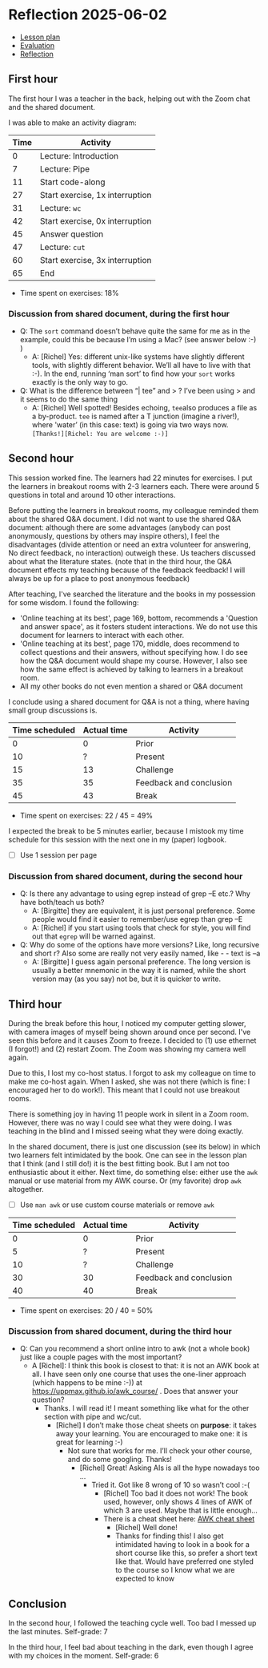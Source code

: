 # Reflection 2025-06-02

- [Lesson plan](../../lesson_plans/20250602/README.md)
- [Evaluation](../../evaluations/20250602/README.md)
- [Reflection](../../reflections/20250602/README.md)

## First hour

The first hour I was a teacher in the back, helping out
with the Zoom chat and the shared document.

I was able to make an activity diagram:

| Time | Activity                        |
| ---- | ------------------------------- |
| 0    | Lecture: Introduction           |
| 7    | Lecture: Pipe                   |
| 11   | Start code-along                |
| 27   | Start exercise, 1x interruption |
| 31   | Lecture: `wc`                   |
| 42   | Start exercise, 0x interruption |
| 45   | Answer question                 |
| 47   | Lecture: `cut`                  |
| 60   | Start exercise, 3x interruption |
| 65   | End                             |

- Time spent on exercises: 18%

### Discussion from shared document, during the first hour

- Q: The `sort` command doesn’t behave quite the same for me as in the example,
  could this be because I’m using a Mac? (see answer below :-) )
    - A: [Richel] Yes: different unix-like systems have slightly different
    tools, with slightly different behavior. We’ll all have to live with
    that :-). In the end, running ‘man sort’ to find how your `sort` works
    exactly is the only way to go.
- Q: What is the difference between “| tee” and > ? I’ve been using > and it
  seems to do the same thing
    - A: [Richel] Well spotted! Besides echoing, `tee`also produces a file as
    a by-product. `tee` is named after a T junction (imagine a river!),
    where 'water’ (in this case: text) is going via two ways
    now. `[Thanks!][Richel: You are welcome :-)]`

## Second hour

This session worked fine. The learners had 22 minutes for exercises.
I put the learners in breakout rooms with 2-3 learners each.
There were around 5 questions in total and around 10 other
interactions.

Before putting the learners in breakout rooms, my colleague
reminded them about the shared Q&A document.
I did not want to use the shared Q&A document:
although there are some advantages (anybody can post anonymously, questions
by others may inspire others), I feel
the disadvantages (divide attention or need an extra volunteer for answering,
No direct feedback, no interaction) outweigh these.
Us teachers discussed about what the literature states.
(note that in the third hour, the Q&A document effects my teaching
because of the feedback feedback! I will always be up for a place to
post anonymous feedback)

After teaching, I've searched the literature and the books in my
possession for some wisdom.
I found the following:

- 'Online teaching at its best', page 169, bottom, recommends a 'Question
  and answer space', as it fosters student interactions. We do not use
  this document for learners to interact with each other.
- 'Online teaching at its best', page 170, middle, does recommend to
  collect questions and their answers, without specifying how.
  I do see how the Q&A document would shape my course.
  However, I also see how the same effect is achieved
  by talking to learners in a breakout room.
- All my other books do not even mention a shared or Q&A document

I conclude using a shared document for Q&A is not a thing,
where having small group discussions is.

| Time scheduled | Actual time | Activity                |
| -------------- | ----------- | ----------------------- |
| 0              | 0           | Prior                   |
| 10             | ?           | Present                 |
| 15             | 13          | Challenge               |
| 35             | 35          | Feedback and conclusion |
| 45             | 43          | Break                   |

- Time spent on exercises: 22 / 45 = 49%

I expected the break to be 5 minutes earlier,
because I mistook my time schedule for this session
with the next one in my (paper) logbook.

- [ ] Use 1 session per page

### Discussion from shared document, during the second hour

- Q: Is there any advantage to using egrep instead of grep –E etc.?
  Why have both/teach us both?
    - A: [Birgitte] they are equivalent, it is just personal preference.
    Some people would find it easier to remember/use egrep than grep –E
    - A: [Richel] if you start using tools that check for style,
    you will find out that `egrep` will be warned against.
- Q: Why do some of the options have more versions? Like, long recursive and
  short r? Also some are really not very easily named,
  like - - text is –a
    - A: [Birgitte] I guess again personal preference.
    The long version is usually a better mnemonic in the way it is named,
    while the short version may (as you say) not be,
    but it is quicker to write.

## Third hour

During the break before this hour, I noticed my computer getting slower,
with camera images of myself being shown around once per second.
I've seen this before and it causes Zoom to freeze.
I decided to (1) use ethernet (I forgot!) and (2) restart Zoom.
The Zoom was showing my camera well again.

Due to this, I lost my co-host status. I forgot to ask my colleague on
time to make me co-host again. When I asked, she was not there (which
is fine: I encouraged her to do work!). This meant that I could not
use breakout rooms.

There is something joy in having 11 people work in silent in a Zoom room.
However, there was no way I could see what they were doing. I was
teaching in the blind and I missed seeing what they were doing exactly.

In the shared document, there is just one discussion (see its below)
in which two learners felt intimidated by the book.
One can see in the lesson plan that I think (and I still do!)
it is the best fitting book. But I am not too enthusiastic about it either.
Next time, do something else: either use the `awk` manual
or use material from my AWK course. Or (my favorite) drop `awk`
altogether.

- [ ] Use `man awk` or use custom course materials or remove `awk`

| Time scheduled | Actual time | Activity                |
| -------------- | ----------- | ----------------------- |
| 0              | 0           | Prior                   |
| 5              | ?           | Present                 |
| 10             | ?           | Challenge               |
| 30             | 30          | Feedback and conclusion |
| 40             | 40          | Break                   |

- Time spent on exercises: 20 / 40 = 50%

### Discussion from shared document, during the third hour

- Q: Can you recommend a short online intro to awk (not a whole book)
  just like a couple pages with the most important?
    - A [Richel]: I think this book is closest to that:
    it is not an AWK book at all. I have seen only one course that uses
    the one-liner approach (which happens to be mine :-))
    at <https://uppmax.github.io/awk_course/> .
    Does that answer your question?
        - Thanks. I will read it! I meant something like what for the other
      section with pipe and wc/cut.
            - [Richel] I don’t make those cheat sheets on **purpose**:
        it takes away your learning. You are encouraged to make one:
        it is great for learning :-)
                - Not sure that works for me. I’ll check your other course,
          and do some googling. Thanks!
                    - [Richel] Great! Asking AIs is all the hype nowadays
            too ...
                        - Tried it. Got like 8 wrong of 10 so wasn’t cool :-(
                            - [Richel] Too bad it does not work!
                The book used, however, only shows 4 lines of
                AWK of which 3 are used.
                Maybe that is little enough...
                            - There is a cheat sheet here:
                [AWK cheat sheet](https://quickref.me/awk.html)
                                - [Richel] Well done!
                                - Thanks for finding this! I also get intimidated
                  having to look in a book for a short course
                  like this, so prefer a short text like that.
                  Would have preferred one styled to the course
                  so I know what we are expected to know

## Conclusion

In the second hour, I followed the teaching cycle well.
Too bad I messed up the last minutes. Self-grade: 7

In the third hour, I feel bad about teaching in the dark,
even though I agree with my choices in the moment.
Self-grade: 6
